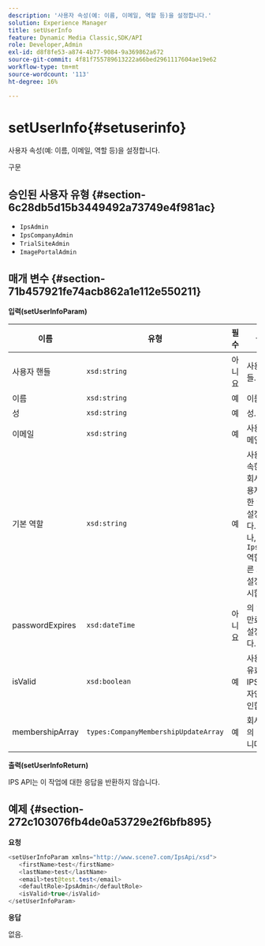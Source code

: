 ```yaml
---
description: '사용자 속성(예: 이름, 이메일, 역할 등)을 설정합니다.'
solution: Experience Manager
title: setUserInfo
feature: Dynamic Media Classic,SDK/API
role: Developer,Admin
exl-id: d8f8fe53-a874-4b77-9084-9a369862a672
source-git-commit: 4f81f755789613222a66bed2961117604ae19e62
workflow-type: tm+mt
source-wordcount: '113'
ht-degree: 16%

---
```


# setUserInfo{#setuserinfo}

사용자 속성(예: 이름, 이메일, 역할 등)을 설정합니다.

구문

## 승인된 사용자 유형 {#section-6c28db5d15b3449492a73749e4f981ac}

* `IpsAdmin`
* `IpsCompanyAdmin`
* `TrialSiteAdmin`
* `ImagePortalAdmin`

## 매개 변수 {#section-71b457921fe74acb862a1e112e550211}

**입력(setUserInfoParam)**

| 이름 | 유형 | 필수 | 설명 |
|---|---|---|---|
| 사용자 핸들 | `xsd:string` | 아니요 | 사용자 핸들. |
| 이름 | `xsd:string` | 예 | 이름. |
| 성 | `xsd:string` | 예 | 성. |
| 이메일 | `xsd:string` | 예 | 사용자 이메일. |
| 기본 역할 | `xsd:string` | 예 | 사용자가 속한 각 회사의 사용자에 대한 역할을 설정합니다. 그러나, `IpsAdmin` 역할은 다른 회사별 설정을 무시합니다. |
| passwordExpires | `xsd:dateTime` | 아니요 | 의 암호 만료일을 설정합니다. |
| isValid | `xsd:boolean` | 예 | 사용자가 유효한 IPS 사용자인지 확인합니다. |
| membershipArray | `types:CompanyMembershipUpdateArray` | 예 | 회사 핸들의 배열입니다. |

**출력(setUserInfoReturn)**

IPS API는 이 작업에 대한 응답을 반환하지 않습니다.

## 예제 {#section-272c103076fb4de0a53729e2f6bfb895}

**요청**

```java
<setUserInfoParam xmlns="http://www.scene7.com/IpsApi/xsd">
   <firstName>test</firstName>
   <lastName>test</lastName>
   <email>test@test.test</email>
   <defaultRole>IpsAdmin</defaultRole>
   <isValid>true</isValid>
</setUserInfoParam>
```

**응답**

없음.
